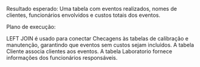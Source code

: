 Resultado esperado: Uma tabela com eventos realizados, nomes de clientes, funcionários envolvidos e custos totais dos eventos.

Plano de execução:

LEFT JOIN é usado para conectar Checagens às tabelas de calibração e manutenção, garantindo que eventos sem custos sejam incluídos.
A tabela Cliente associa clientes aos eventos.
A tabela Laboratorio fornece informações dos funcionários responsáveis.